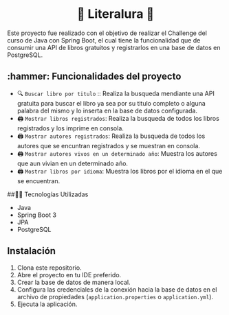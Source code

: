 <h1 align="center">📖 Literalura 📖</h1>

Este proyecto fue realizado con el objetivo de realizar el Challenge del curso de Java con Spring Boot, el cual tiene la funcionalidad que de consumir una API de libros gratuitos y registrarlos en una base de datos en PostgreSQL.
 
<h2> :hammer: Funcionalidades del proyecto</h2>

- 🔍 `Buscar libro por titulo` :: Realiza la busqueda mendiante una API gratuita para buscar el libro ya sea por su titulo completo o alguna palabra del mismo y lo inserta en la base de datos configurada.
- :printer: `Mostrar libros registrados`: Realiza la busqueda de todos los libros registrados y los imprime en consola.
- :printer: `Mostrar autores registrados`: Realiza la busqueda de todos los autores que se encuntran registrados y se muestran en consola.
- :printer: `Mostrar autores vivos en un determinado año`: Muestra los autores que aun vivian en un determinado año.
- :printer: `Mostrar libros por idioma`: Muestra los libros por el idioma en el que se encuentran.


##🧑‍💻 Tecnologías Utilizadas

- Java
- Spring Boot 3
- JPA
- PostgreSQL

## Instalación

1. Clona este repositorio.
2. Abre el proyecto en tu IDE preferido.
3. Crear la base de datos de manera local.
4. Configura las credenciales de la conexión hacia la base de datos en el archivo de propiedades (`application.properties` o `application.yml`).
5. Ejecuta la aplicación.
